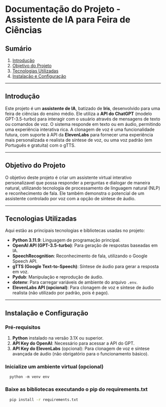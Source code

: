 # Documentação do Projeto - Assistente de IA para Feira de Ciências

## Sumário
1. [Introdução](#introdução)
2. [Objetivo do Projeto](#objetivo-do-projeto)
3. [Tecnologias Utilizadas](#tecnologias-utilizadas)
4. [Instalação e Configuração](#instalação-e-configuração)

---

## Introdução
Este projeto é um **assistente de IA**, batizado de **Iris**, desenvolvido para uma feira de ciências do ensino médio. Ele utiliza a **API do ChatGPT** (modelo GPT-3.5-turbo) para interagir com o usuário através de mensagens de texto ou comandos de voz. O sistema responde em texto ou em áudio, permitindo uma experiência interativa rica. A clonagem de voz é uma funcionalidade futura, com suporte à API da **ElevenLabs** para fornecer uma experiência mais personalizada e realista de síntese de voz, ou uma voz padrão (em Português e gratuita) com o gTTS.

---

## Objetivo do Projeto
O objetivo deste projeto é criar um assistente virtual interativo personalizavel que possa responder a perguntas e dialogar de maneira natural, utilizando tecnologia de processamento de linguagem natural (NLP) e reconhecimento de fala. Ele também demonstra o potencial de um assistente controlado por voz com a opção de síntese de áudio.

---

## Tecnologias Utilizadas
Aqui estão as principais tecnologias e bibliotecas usadas no projeto:

- **Python 3.11.9**: Linguagem de programação principal.
- **OpenAI API (GPT-3.5-turbo)**: Para geração de respostas baseadas em IA.
- **SpeechRecognition**: Reconhecimento de fala, utilizando o Google Speech API.
- **gTTS (Google Text-to-Speech)**: Síntese de áudio para gerar a resposta em voz.
- **Pydub**: Manipulação e reprodução de áudio.
- **dotenv**: Para carregar variáveis de ambiente do arquivo `.env`.
- **ElevenLabs API (opcional)**: Para clonagem de voz e síntese de áudio realista (não utilizado por padrão, pois é pago).
  
---

## Instalação e Configuração

### Pré-requisitos
1. **Python** instalado na versão 3.1X ou superior.
2. **API Key do OpenAI**: Necessário para acessar a API do GPT.
3. **API Key do ElevenLabs** (opcional): Para clonagem de voz e síntese avançada de áudio (não obrigatório para o funcionamento básico).

### Inicialize um ambiente virtual (opcional)
```
  python -m venv env
```
### Baixe as bibliotecas executando o pip do requirements.txt
```bash
  pip install -r requirements.txt 
```
